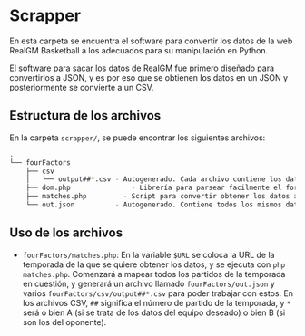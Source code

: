 # Scrapper

En esta carpeta se encuentra el software para convertir los datos de la web RealGM Basketball a los adecuados para su manipulación en Python.  

El software para sacar los datos de RealGM fue primero diseñado para convertirlos a JSON, y es por eso que se obtienen los datos en un JSON y posteriormente se convierte a un CSV.

## Estructura de los archivos

En la carpeta `scrapper/`, se puede encontrar los siguientes archivos:

```bash
.
└── fourFactors
    ├── csv
    │   └── output##*.csv - Autogenerado. Cada archivo contiene los datos de un equipo para el partido ##. Si la letra es A se trata del equipo deseado, y si es B del rival.
    ├── dom.php               - Librería para parsear facilmente el formato HTML
    ├── matches.php         - Script para convertir obtener los datos adecuados para el análsis de los four factors. Los resultados salen en la carpeta fourFactors/
    └── out.json          - Autogenerado. Contiene todos los mismos datos que los CSV.
```

## Uso de los archivos

- `fourFactors/matches.php`: En la variable `$URL` se coloca la URL de la temporada de la que se quiere obtener los datos, y se ejecuta con `php matches.php`. Comenzará a mapear todos los partidos de la temporada en cuestión, y generará un archivo llamado `fourFactors/out.json` y varios `fourFactors/csv/output##*.csv` para poder trabajar con estos. En los archivos CSV, `##` significa el número de partido de la temporada, y `*` será o bien A (si se trata de los datos del equipo deseado) o bien B (si son los del oponente).
